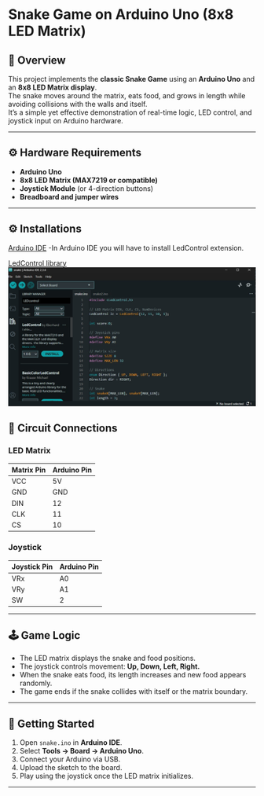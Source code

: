 # Snake Game on Arduino Uno (8x8 LED Matrix)

## 🧩 Overview  
This project implements the **classic Snake Game** using an **Arduino Uno** and an **8x8 LED Matrix display**.  
The snake moves around the matrix, eats food, and grows in length while avoiding collisions with the walls and itself.  
It’s a simple yet effective demonstration of real-time logic, LED control, and joystick input on Arduino hardware.

---

## ⚙️ Hardware Requirements  
- **Arduino Uno**  
- **8x8 LED Matrix (MAX7219 or compatible)**  
- **Joystick Module** (or 4-direction buttons)  
- **Breadboard and jumper wires**

---

## :gear: Installations 
[Arduino IDE](https://www.arduino.cc/en/software)
-In Arduino IDE you will have to install LedControl extension.

[LedControl library](images/lib.jpg)
![LedControl library](images/lib.jpg)



## 🔌 Circuit Connections  

### LED Matrix  
| Matrix Pin | Arduino Pin |
|-------------|-------------|
| VCC         | 5V          |
| GND         | GND         |
| DIN         | 12          |
| CLK         | 11          |
| CS          | 10          |

### Joystick  
| Joystick Pin | Arduino Pin |
|---------------|-------------|
| VRx           | A0          |
| VRy           | A1          |
| SW            | 2           |

---

## 🕹️ Game Logic  
- The LED matrix displays the snake and food positions.  
- The joystick controls movement: **Up, Down, Left, Right.**  
- When the snake eats food, its length increases and new food appears randomly.  
- The game ends if the snake collides with itself or the matrix boundary.

---

## 🚀 Getting Started  

1. Open `snake.ino` in **Arduino IDE**.  
2. Select **Tools → Board → Arduino Uno**.  
3. Connect your Arduino via USB.  
4. Upload the sketch to the board.  
5. Play using the joystick once the LED matrix initializes.

---

